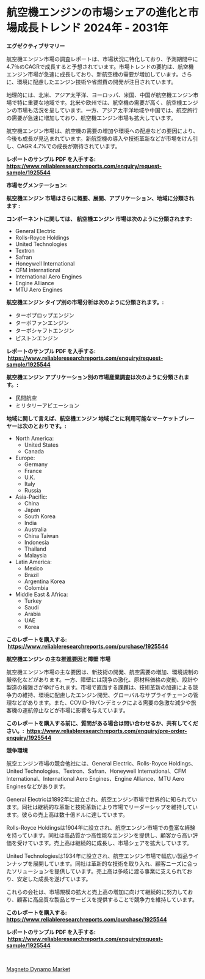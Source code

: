<p><h1>航空機エンジンの市場シェアの進化と市場成長トレンド 2024年 - 2031年</h1></p><p><strong>エグゼクティブサマリー</strong></p>
<p><p>航空機エンジン市場の調査レポートは、市場状況に特化しており、予測期間中に4.7％のCAGRで成長すると予想されています。市場トレンドの要約は、航空機エンジン市場が急速に成長しており、新航空機の需要が増加しています。さらに、環境に配慮したエンジン技術や省燃費の開発が注目されています。</p><p>地理的には、北米、アジア太平洋、ヨーロッパ、米国、中国が航空機エンジン市場で特に重要な地域です。北米や欧州では、航空機の需要が高く、航空機エンジンの市場も活況を呈しています。一方、アジア太平洋地域や中国では、航空旅行の需要が急速に増加しており、航空機エンジン市場も拡大しています。</p><p>航空機エンジン市場は、航空機の需要の増加や環境への配慮などの要因により、今後も成長が見込まれています。新航空機の導入や技術革新などが市場をけん引し、CAGR 4.7%での成長が期待されています。</p></p>
<p><strong>レポートのサンプル PDF を入手する: <a href="https://www.reliableresearchreports.com/enquiry/request-sample/1925544">https://www.reliableresearchreports.com/enquiry/request-sample/1925544</a></strong></p>
<p><strong>市場セグメンテーション:</strong></p>
<p><strong> 航空機エンジン 市場はさらに概要、展開、アプリケーション、地域に分類されます :</strong></p>
<p><strong>コンポーネントに関しては、 航空機エンジン 市場は次のように分類されます: &nbsp;</strong></p>
<p><ul><li>General Electric</li><li>Rolls-Royce Holdings</li><li>United Technologies</li><li>Textron</li><li>Safran</li><li>Honeywell International</li><li>CFM International</li><li>International Aero Engines</li><li>Engine Alliance</li><li>MTU Aero Engines</li></ul></p>
<p><strong> 航空機エンジン タイプ別の市場分析は次のように分類されます。:</strong></p>
<p><ul><li>ターボプロップエンジン</li><li>ターボファンエンジン</li><li>ターボシャフトエンジン</li><li>ピストンエンジン</li></ul></p>
<p><strong>レポートのサンプル PDF を入手する: &nbsp;<a href="https://www.reliableresearchreports.com/enquiry/request-sample/1925544">https://www.reliableresearchreports.com/enquiry/request-sample/1925544</a></strong></p>
<p><strong> 航空機エンジン アプリケーション別の市場産業調査は次のように分類されます。:</strong></p>
<p><ul><li>民間航空</li><li>ミリタリーアビエーション</li></ul></p>
<p><strong>地域に関して言えば、航空機エンジン 地域ごとに利用可能なマーケットプレーヤーは次のとおりです。:</strong></p>
<p><ul>
    <li>
        North America:
        <ul>
            <li>United States</li>
            <li>Canada</li>
        </ul>
    </li>
    <li>
        Europe:
        <ul>
            <li>Germany</li>
            <li>France</li>
            <li>U.K.</li>
            <li>Italy</li>
            <li>Russia</li>
        </ul>
    </li>
    <li>
        Asia-Pacific:
        <ul>
            <li>China</li>
            <li>Japan</li>
            <li>South Korea</li>
            <li>India</li>
            <li>Australia</li>
            <li>China Taiwan</li>
            <li>Indonesia</li>
            <li>Thailand</li>
            <li>Malaysia</li>
        </ul>
    </li>
    <li>
        Latin America:
        <ul>
            <li>Mexico</li>
            <li>Brazil</li>
            <li>Argentina Korea</li>
            <li>Colombia</li>
        </ul>
    </li>
    <li>
        Middle East & Africa:
        <ul>
            <li>Turkey</li>
            <li>Saudi</li>
            <li>Arabia</li>
            <li>UAE</li>
            <li>Korea</li>
        </ul>
    </li>
    </ul></p>
<p><strong>このレポートを購入する: &nbsp;<a href="https://www.reliableresearchreports.com/purchase/1925544">https://www.reliableresearchreports.com/purchase/1925544</a></strong></p>
<p><strong>航空機エンジン の主な推進要因と障壁 市場</strong></p>
<p><p>航空機エンジン市場の主な要因は、新技術の開発、航空需要の増加、環境規制の厳格化などがあります。一方、障壁には競争の激化、原材料価格の変動、設計や製造の複雑さが挙げられます。市場で直面する課題は、技術革新の加速による競争力の維持、環境に配慮したエンジン開発、グローバルなサプライチェーンの管理などがあります。また、COVID-19パンデミックによる需要の急激な減少や旅客機の運航停止などが市場に影響を与えています。</p></p>
<p><strong>このレポートを購入する前に、質問がある場合は問い合わせるか、共有してください。:&nbsp; <a href="https://www.reliableresearchreports.com/enquiry/pre-order-enquiry/1925544">https://www.reliableresearchreports.com/enquiry/pre-order-enquiry/1925544</a></strong></p>
<p><strong>競争環境</strong></p>
<p><p>航空エンジン市場の競合他社には、General Electric、Rolls-Royce Holdings、United Technologies、Textron、Safran、Honeywell International、CFM International、International Aero Engines、Engine Alliance、MTU Aero Enginesなどがあります。</p><p>General Electricは1892年に設立され、航空エンジン市場で世界的に知られています。同社は継続的な革新と技術革新により市場でリーダーシップを維持しています。彼らの売上高は数十億ドルに達しています。</p><p>Rolls-Royce Holdingsは1904年に設立され、航空エンジン市場での豊富な経験を持っています。同社は高品質かつ高性能なエンジンを提供し、顧客から高い評価を受けています。売上高は継続的に成長し、市場シェアを拡大しています。</p><p>United Technologiesは1934年に設立され、航空エンジン市場で幅広い製品ラインナップを展開しています。同社は革新的な技術を取り入れ、顧客ニーズに合ったソリューションを提供しています。売上高は多岐に渡る事業に支えられており、安定した成長を遂げています。</p><p>これらの会社は、市場規模の拡大と売上高の増加に向けて継続的に努力しており、顧客に高品質な製品とサービスを提供することで競争力を維持しています。</p></p>
<p><strong>このレポートを購入する: &nbsp; <a href="https://www.reliableresearchreports.com/purchase/1925544">https://www.reliableresearchreports.com/purchase/1925544</a></strong></p>
<p><strong>レポートのサンプル PDF を入手する: &nbsp;<a href="https://www.reliableresearchreports.com/enquiry/request-sample/1925544">https://www.reliableresearchreports.com/enquiry/request-sample/1925544</a></strong><strong></strong></p>
<p>&nbsp;</p>
<p><p><a href="https://view.publitas.com/reportprime-1/magneto-dynamo-market-size-reflecting-a-forecast-till-2031-market-by-type-by-application-and-by-geography/">Magneto Dynamo Market</a></p></p>